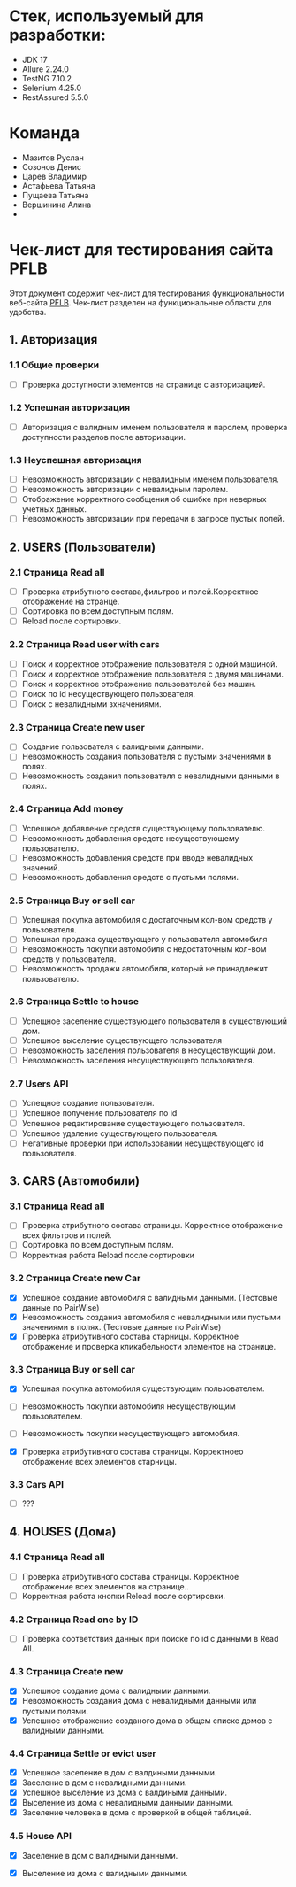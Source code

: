 # Стек, используемый для разработки:
* JDK 17
* Allure 2.24.0
* TestNG 7.10.2
* Selenium 4.25.0
* RestAssured 5.5.0

# Команда
* Мазитов Руслан
* Созонов Денис
* Царев Владимир
* Астафьева Татьяна
* Пущаева Татьяна
* Вершинина Алина
* 
# Чек-лист для тестирования сайта PFLB

Этот документ содержит чек-лист для тестирования функциональности веб-сайта [PFLB](http://82.142.167.37:4881/#/). Чек-лист разделен на функциональные области для удобства.

## 1. Авторизация

### 1.1 Общие проверки
*   [ ] Проверка доступности элементов на странице с авторизацией.

### 1.2 Успешная авторизация
*   [ ] Авторизация с валидным именем пользователя и паролем, проверка доступности разделов после авторизации.

### 1.3 Неуспешная авторизация
*   [ ] Невозможность авторизации с невалидным именем пользователя.
*   [ ] Невозможность авторизации с невалидным паролем.
*   [ ] Отображение корректного сообщения об ошибке при неверных учетных данных.
*   [ ] Невозможность авторизации при передачи в запросе пустых полей.

## 2. USERS (Пользователи)

### 2.1 Страница Read all
*   [ ] Проверка атрибутного состава,фильтров и полей.Корректное отображение на странце.
*   [ ] Сортировка по всем доступным полям.
*   [ ] Reload после сортировки.

### 2.2 Страница Read user with cars
*   [ ] Поиск и корректное отображение пользователя с одной машиной.
*   [ ] Поиск и корректное отображение пользователя с двумя машинами.
*   [ ] Поиск и корректное отображение пользователей без машин.
*   [ ] Поиск по id несуществующего пользователя.
*   [ ] Поиск с невалидными зхначениями.

### 2.3 Страница Create new user
*   [ ] Создание пользователя с валидными данными.
*   [ ] Невозможность создания пользователя с пустыми значениями в полях.
*   [ ] Невозможность создания пользователя с невалидными данными в полях.

### 2.4 Страница Add money
*   [ ] Успешное добавление средств существующему пользователю.
*   [ ] Невозможность добавления средств несуществующему пользователю.
*   [ ] Невозможность добавления средств при вводе невалидных значений.
*   [ ] Невозможность добавления средств с пустыми полями.

### 2.5 Страница Buy or sell car
*   [ ] Успешная покупка автомобиля с достаточным кол-вом средств у пользователя.
*   [ ] Успешная продажа существующего у пользователя автомобиля
*   [ ] Невозможность покупки автомобиля с недостаточным кол-вом средств у пользователя.
*   [ ] Невозможность продажи автомобиля, который не принадлежит пользователю.

### 2.6 Страница Settle to house
*   [ ] Успещное заселение существующего пользователя в существующий дом.
*   [ ] Успешное выселение существующего пользователя
*   [ ] Невозможность заселения пользователя в несуществующий дом.
*   [ ] Невозможность заселения несуществующего пользователя.

### 2.7 Users API
*   [ ] Успещное создание пользователя.
*   [ ] Успешное получение пользователя по id
*   [ ] Успешное редактирование существующего пользователя.
*   [ ] Успешное удаление существующего пользователя.
*   [ ] Негативные проверки при использовании несуществующего id пользователя.

## 3. CARS (Автомобили)

### 3.1 Страница  Read all
*   [ ] Проверка атрибутного состава страницы. Корректное отображение всех фильтров и полей.
*   [ ] Сортировка по всем доступным полям.
*   [ ] Корректная работа Reload после сортировки

### 3.2 Страница Create new Car
*   [x] Успешное создание автомобиля с валидными данными. (Тестовые данные по PairWise)
*   [x] Невозможность создания автомобиля с невалидными или пустыми значениями в полях. (Тестовые данные по PairWise)
*   [x] Проверка атрибутивного состава старницы. Корректное отображение и проверка кликабельности элементов на странице.

### 3.3 Страница Buy or sell car
*   [x] Успешная покупка автомобиля существующим пользователем.
*   [ ] Невозможность покупки автомобиля несуществующим пользователем.
*   [ ] Невозможность покупки несуществующего автомобиля.
*   [x] Проверка атрибутивного состава страницы. Корректноео отображение всех элементов старницы.


### 3.3 Cars API
*   [ ] ???

## 4. HOUSES (Дома)

### 4.1 Страница Read all
*   [ ] Проверка атрибутивного состава страницы. Корректное отображение всех элементов на странице..
*   [ ] Корректная работа кнопки Reload после сортировки.

### 4.2 Страница  Read one by ID
*   [ ] Проверка соответствия данных при поиске по id с данными в Read All.

### 4.3 Страница  Create new
*   [x] Успешное создание дома с валидными данными.
*   [x] Невозможность создания дома с невалидными данными или пустыми полями.
*   [x] Успешное отображение созданого дома в общем списке домов с валидными данными.

### 4.4 Страница  Settle or evict user
*   [x] Успешное заселение в дом с валдиными данными.
*   [x] Заселение в дом с невалидными данными.
*   [x] Успешное выселение из дома с валдиными данными.
*   [x] Выселение из дома с невалидными данными данными.
*   [x] Заселение человека в дома с проверкой в общей таблицей.

### 4.5 House API
*   [x] Заселение в дом с валидными данными.
*   [x] Выселение из дома с валидными данными.


